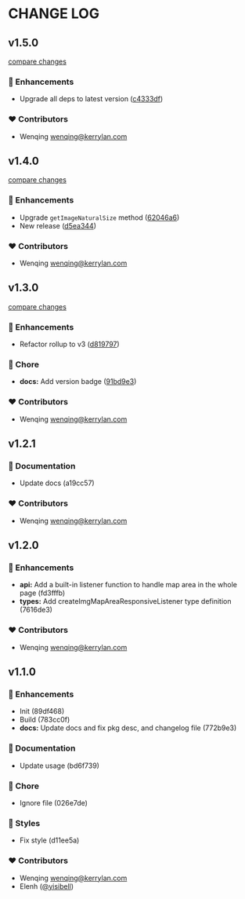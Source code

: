 # CHANGE LOG
## v1.5.0

[compare changes](https://github.com/yisibell/img-map-area/compare/v1.4.0...v1.5.0)

### 🚀 Enhancements

- Upgrade all deps to latest version ([c4333df](https://github.com/yisibell/img-map-area/commit/c4333df))

### ❤️ Contributors

- Wenqing <wenqing@kerrylan.com>

## v1.4.0

[compare changes](https://github.com/yisibell/img-map-area/compare/v1.3.0...v1.4.0)

### 🚀 Enhancements

- Upgrade `getImageNaturalSize` method ([62046a6](https://github.com/yisibell/img-map-area/commit/62046a6))
- New release ([d5ea344](https://github.com/yisibell/img-map-area/commit/d5ea344))

### ❤️  Contributors

- Wenqing <wenqing@kerrylan.com>

## v1.3.0

[compare changes](https://github.com/yisibell/img-map-area/compare/v1.2.1...v1.3.0)

### 🚀 Enhancements

- Refactor rollup to v3 ([d819797](https://github.com/yisibell/img-map-area/commit/d819797))

### 🏡 Chore

- **docs:** Add version badge ([91bd9e3](https://github.com/yisibell/img-map-area/commit/91bd9e3))

### ❤️  Contributors

- Wenqing <wenqing@kerrylan.com>

## v1.2.1


### 📖 Documentation

  - Update docs (a19cc57)

### ❤️  Contributors

- Wenqing <wenqing@kerrylan.com>

## v1.2.0


### 🚀 Enhancements

  - **api:** Add a built-in listener function to handle map area in the whole page (fd3fffb)
  - **types:** Add createImgMapAreaResponsiveListener type definition (7616de3)

### ❤️  Contributors

- Wenqing <wenqing@kerrylan.com>

## v1.1.0


### 🚀 Enhancements

  - Init (89df468)
  - Build (783cc0f)
  - **docs:** Update docs and fix pkg desc, and changelog file (772b9e3)

### 📖 Documentation

  - Update usage (bd6f739)

### 🏡 Chore

  - Ignore file (026e7de)

### 🎨 Styles

  - Fix style (d11ee5a)

### ❤️  Contributors

- Wenqing <wenqing@kerrylan.com>
- Elenh ([@yisibell](http://github.com/yisibell))

